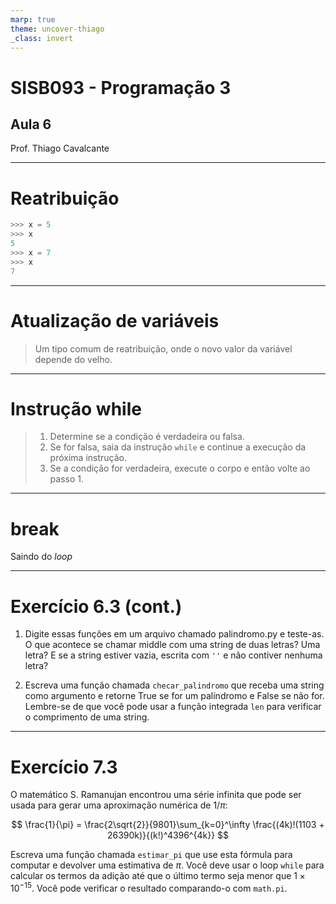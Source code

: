 ```yaml
---
marp: true
theme: uncover-thiago
_class: invert
---
```


<title>Aula 6 — Slides</title>

# **SISB093 - Programação 3**

## Aula 6

Prof. Thiago Cavalcante

---

<!-- paginate: true -->
<!-- header: Capítulo 7: Iteração -->

# Reatribuição

```python
>>> x = 5
>>> x
5
>>> x = 7
>>> x
7
```

---

# Atualização de variáveis

> Um tipo comum de reatribuição, onde o novo valor da variável depende do velho.

---

# Instrução while

> 1. Determine se a condição é verdadeira ou falsa.
> 2. Se for falsa, saia da instrução `while` e continue a execução da próxima instrução.
> 3. Se a condição for verdadeira, execute o corpo e então volte ao passo 1.

---

# break

Saindo do *loop*

---

<!-- _header: Capítulo 6: Funções com resultado -->
<!-- _class: small-ol text-justify decrease-font -->

# Exercício 6.3 (cont.)

1. Digite essas funções em um arquivo chamado palindromo.py e teste-as. O que acontece se chamar middle com uma string de duas letras? Uma letra? E se a string estiver vazia, escrita com `''` e não contiver nenhuma letra?

2. Escreva uma função chamada `checar_palindromo` que receba uma string como argumento e retorne True se for um palíndromo e False se não for. Lembre-se de que você pode usar a função integrada `len` para verificar o comprimento de uma string.

---

<!-- _class: small-ol text-justify decrease-font -->

# Exercício 7.3

O matemático S. Ramanujan encontrou uma série infinita que pode ser usada para gerar uma aproximação numérica de $1/\pi$:

$$ \frac{1}{\pi} = \frac{2\sqrt{2}}{9801}\sum_{k=0}^\infty \frac{(4k)!(1103 + 26390k)}{(k!)^4396^{4k}} $$

Escreva uma função chamada `estimar_pi` que use esta fórmula para computar e devolver uma estimativa de $\pi$. Você deve usar o loop `while` para calcular os termos da adição até que o último termo seja menor que $1\times10^{-15}$. Você pode verificar o resultado comparando-o com `math.pi`.
